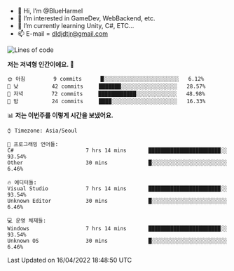 - 👋 Hi, I’m @BlueHarmel
- 👀 I’m interested in GameDev, WebBackend, etc.
- 🌱 I’m currently learning Unity, C#, ETC...
- 📫 E-mail = dldjdtjr@gmail.com
  <!--START_SECTION:waka-->
![Lines of code](https://img.shields.io/badge/%EC%A0%80%EB%8A%94%20%EC%97%AC%ED%83%9C%EA%B9%8C%EC%A7%80%20-70%20Thousand%20%EC%A4%84%EC%9D%98%20%EC%BD%94%EB%93%9C%EB%A5%BC%20%EC%9E%91%EC%84%B1%ED%96%88%EC%96%B4%EC%9A%94.-blue)

**저는 저녁형 인간이에요. 🦉** 

```text
🌞 아침         9 commits      █░░░░░░░░░░░░░░░░░░░░░░░░   6.12% 
🌆 낮　         42 commits     ███████░░░░░░░░░░░░░░░░░░   28.57% 
🌃 저녁         72 commits     ████████████░░░░░░░░░░░░░   48.98% 
🌙 밤　         24 commits     ████░░░░░░░░░░░░░░░░░░░░░   16.33%

```


📊 **저는 이번주를 이렇게 시간을 보냈어요.** 

```text
⌚︎ Timezone: Asia/Seoul

💬 프로그래밍 언어들: 
C#                       7 hrs 14 mins       ███████████████████████░░   93.54% 
Other                    30 mins             █░░░░░░░░░░░░░░░░░░░░░░░░   6.46%

🔥 에디터들: 
Visual Studio            7 hrs 14 mins       ███████████████████████░░   93.54% 
Unknown Editor           30 mins             █░░░░░░░░░░░░░░░░░░░░░░░░   6.46%

💻 운영 체제들: 
Windows                  7 hrs 14 mins       ███████████████████████░░   93.54% 
Unknown OS               30 mins             █░░░░░░░░░░░░░░░░░░░░░░░░   6.46%

```


 Last Updated on 16/04/2022 18:48:50 UTC
<!--END_SECTION:waka-->
<!---
BlueHarmel/BlueHarmel is a ✨ special ✨ repository because its `README.md` (this file) appears on your GitHub profile.
You can click the Preview link to take a look at your changes.
--->


